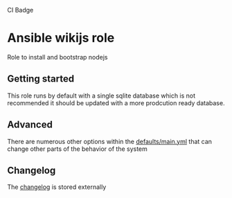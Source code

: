 CI Badge

# Ansible wikijs role
Role to install and bootstrap nodejs

## Getting started
This role runs by default with a single sqlite database which is not recommended it should be updated with a more prodcution ready database.

## Advanced

There are numerous other options within the [defaults/main.yml](./defaults/main.yml) that can change other parts of the behavior of the system

## Changelog
The [changelog](./CHANGELOG.md) is stored externally
